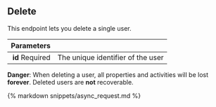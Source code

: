 ## Delete

This endpoint lets you delete a single user.

| Parameters |      |
| ---------: | :--- |
| **id** <span>Required</span> | The unique identifier of the user |

**Danger**: When deleting a user, all properties and activities will be lost **forever**. Deleted users are **not** recoverable. 

{% markdown snippets/async_request.md %}